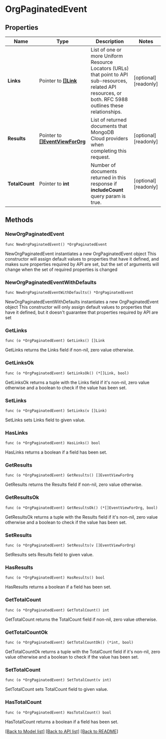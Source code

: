# OrgPaginatedEvent

## Properties

Name | Type | Description | Notes
------------ | ------------- | ------------- | -------------
**Links** | Pointer to [**[]Link**](Link.md) | List of one or more Uniform Resource Locators (URLs) that point to API sub-resources, related API resources, or both. RFC 5988 outlines these relationships. | [optional] [readonly] 
**Results** | Pointer to [**[]EventViewForOrg**](EventViewForOrg.md) | List of returned documents that MongoDB Cloud providers when completing this request. | [optional] [readonly] 
**TotalCount** | Pointer to **int** | Number of documents returned in this response if **includeCount** query param is true. | [optional] [readonly] 

## Methods

### NewOrgPaginatedEvent

`func NewOrgPaginatedEvent() *OrgPaginatedEvent`

NewOrgPaginatedEvent instantiates a new OrgPaginatedEvent object
This constructor will assign default values to properties that have it defined,
and makes sure properties required by API are set, but the set of arguments
will change when the set of required properties is changed

### NewOrgPaginatedEventWithDefaults

`func NewOrgPaginatedEventWithDefaults() *OrgPaginatedEvent`

NewOrgPaginatedEventWithDefaults instantiates a new OrgPaginatedEvent object
This constructor will only assign default values to properties that have it defined,
but it doesn't guarantee that properties required by API are set

### GetLinks

`func (o *OrgPaginatedEvent) GetLinks() []Link`

GetLinks returns the Links field if non-nil, zero value otherwise.

### GetLinksOk

`func (o *OrgPaginatedEvent) GetLinksOk() (*[]Link, bool)`

GetLinksOk returns a tuple with the Links field if it's non-nil, zero value otherwise
and a boolean to check if the value has been set.

### SetLinks

`func (o *OrgPaginatedEvent) SetLinks(v []Link)`

SetLinks sets Links field to given value.

### HasLinks

`func (o *OrgPaginatedEvent) HasLinks() bool`

HasLinks returns a boolean if a field has been set.
### GetResults

`func (o *OrgPaginatedEvent) GetResults() []EventViewForOrg`

GetResults returns the Results field if non-nil, zero value otherwise.

### GetResultsOk

`func (o *OrgPaginatedEvent) GetResultsOk() (*[]EventViewForOrg, bool)`

GetResultsOk returns a tuple with the Results field if it's non-nil, zero value otherwise
and a boolean to check if the value has been set.

### SetResults

`func (o *OrgPaginatedEvent) SetResults(v []EventViewForOrg)`

SetResults sets Results field to given value.

### HasResults

`func (o *OrgPaginatedEvent) HasResults() bool`

HasResults returns a boolean if a field has been set.
### GetTotalCount

`func (o *OrgPaginatedEvent) GetTotalCount() int`

GetTotalCount returns the TotalCount field if non-nil, zero value otherwise.

### GetTotalCountOk

`func (o *OrgPaginatedEvent) GetTotalCountOk() (*int, bool)`

GetTotalCountOk returns a tuple with the TotalCount field if it's non-nil, zero value otherwise
and a boolean to check if the value has been set.

### SetTotalCount

`func (o *OrgPaginatedEvent) SetTotalCount(v int)`

SetTotalCount sets TotalCount field to given value.

### HasTotalCount

`func (o *OrgPaginatedEvent) HasTotalCount() bool`

HasTotalCount returns a boolean if a field has been set.

[[Back to Model list]](../README.md#documentation-for-models) [[Back to API list]](../README.md#documentation-for-api-endpoints) [[Back to README]](../README.md)


